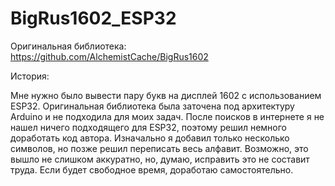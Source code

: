 # BigRus1602_ESP32
Оригинальная библиотека: https://github.com/AlchemistCache/BigRus1602

История:

Мне нужно было вывести пару букв на дисплей 1602 с использованием ESP32. Оригинальная библиотека была заточена под архитектуру Arduino и не подходила для моих задач. После поисков в интернете я не нашел ничего подходящего для ESP32, поэтому решил немного доработать код автора.
Изначально я добавил только несколько символов, но позже решил переписать весь алфавит. Возможно, это вышло не слишком аккуратно, но, думаю, исправить это не составит труда. Если будет свободное время, доработаю самостоятельно.
